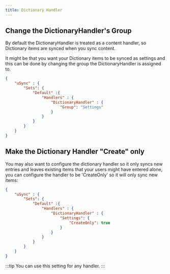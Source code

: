 ```yaml
---
title: Dictionary Handler
---
```



## Change the DictionaryHandler's Group
By default the DictionaryHandler is treated as a content handler, so Dictionary items are synced when you sync content. 

It might be that you want your Dictionary items to be synced as settings and this can be done by changing the group the DictionaryHandler is assigned to. 

```json title=appsettings.json 
{
    "uSync" : {
        "Sets": {
            "Default" :{
                "Handlers" : {
                    "DictionaryHandler" : {
                        "Group": "Settings" 
                    }
                }
            }
        }
    }
}
```

## Make the Dictionary Handler "Create" only
You may also want to configure the dictionary handler so it only syncs new entries and leaves existing items that your users might have entered alone, you can configure the handler to be 'CreateOnly' so it will only sync new items:


```json title=appsettings.json 
{
    "uSync" : {
        "Sets": {
            "Default" :{
                "Handlers" : {
                    "DictionaryHandler" : {
                        "Settings": {
                            "CreateOnly": true 
                        }
                    }
                }
            }
        }
    }
}
```

:::tip
You can use this setting for any handler.
:::